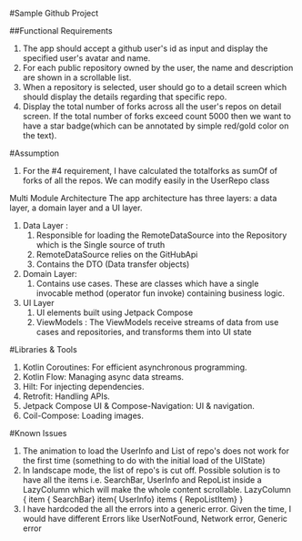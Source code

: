 #Sample Github Project

##Functional Requirements
1. The app should accept a github user's id as input and display the specified user's avatar and name.
2. For each public repository owned by the user, the name and description are shown in a scrollable list.
3. When a repository is selected, user should go to a detail screen which should display the details regarding that
     specific repo.
4. Display the total number of forks across all the user's repos on detail screen. If the total number of forks exceed
   count 5000 then we want to have a star badge(which can be annotated by simple red/gold color on the text).


#Assumption
1. For the #4 requirement, I have calculated the totalforks as sumOf of forks of all the repos. We can modify easily in the UserRepo class

Multi Module Architecture
The app architecture has three layers: a data layer, a domain layer and a UI layer.
1. Data Layer : 
   1. Responsible for loading the RemoteDataSource into the Repository which is the Single source of truth
   2. RemoteDataSource relies on the GitHubApi
   3. Contains the DTO (Data transfer objects)
2. Domain Layer:
   1. Contains use cases. These are classes which have a single invocable method (operator fun invoke) containing business logic.
3. UI Layer
   1. UI elements built using Jetpack Compose 
   2. ViewModels : The ViewModels receive streams of data from use cases and repositories, and transforms them into UI state

#Libraries & Tools
1. Kotlin Coroutines: For efficient asynchronous programming.
2. Kotlin Flow: Managing async data streams.
3. Hilt: For injecting dependencies.
4. Retrofit: Handling APIs.
5. Jetpack Compose UI & Compose-Navigation: UI & navigation.
6. Coil-Compose: Loading images.

#Known Issues
1. The animation to load the UserInfo and List of repo's does not work for the first time (something to do with the initial load of the UIState)
2. In landscape mode, the list of repo's is cut off. Possible solution is to have all the items i.e. SearchBar, UserInfo and RepoList inside a LazyColumn which will make the whole content scrollable. 
    LazyColumn {
          item { SearchBar}
          item{ UserInfo}
          items { RepoListItem}
    }
3. I have hardcoded the all the errors into a generic error. Given the time, I would have different Errors like UserNotFound, Network error, Generic error
